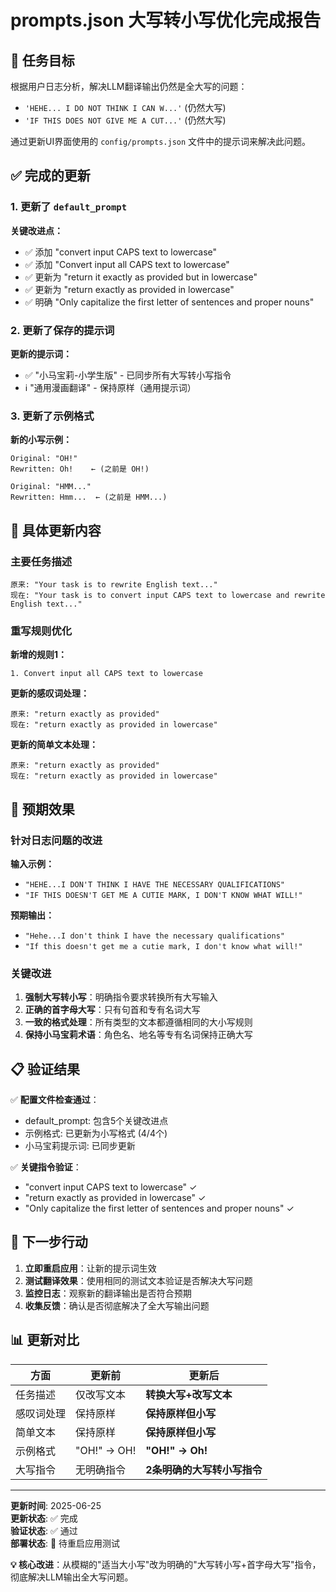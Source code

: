 # prompts.json 大写转小写优化完成报告

## 🎯 任务目标

根据用户日志分析，解决LLM翻译输出仍然是全大写的问题：
- `'HEHE... I DO NOT THINK I CAN W...'` (仍然大写)
- `'IF THIS DOES NOT GIVE ME A CUT...'` (仍然大写)

通过更新UI界面使用的 `config/prompts.json` 文件中的提示词来解决此问题。

## ✅ 完成的更新

### 1. 更新了 `default_prompt`
**关键改进点：**
- ✅ 添加 "convert input CAPS text to lowercase" 
- ✅ 添加 "Convert input all CAPS text to lowercase"
- ✅ 更新为 "return it exactly as provided but in lowercase"
- ✅ 更新为 "return exactly as provided in lowercase"
- ✅ 明确 "Only capitalize the first letter of sentences and proper nouns"

### 2. 更新了保存的提示词
**更新的提示词：**
- ✅ "小马宝莉-小学生版" - 已同步所有大写转小写指令
- ℹ️ "通用漫画翻译" - 保持原样（通用提示词）

### 3. 更新了示例格式
**新的小写示例：**
```
Original: "OH!"
Rewritten: Oh!    ← (之前是 OH!)

Original: "HMM..."
Rewritten: Hmm...  ← (之前是 HMM...)
```

## 🔧 具体更新内容

### 主要任务描述
```
原来: "Your task is to rewrite English text..."
现在: "Your task is to convert input CAPS text to lowercase and rewrite English text..."
```

### 重写规则优化
**新增的规则1：**
```
1. Convert input all CAPS text to lowercase
```

**更新的感叹词处理：**
```
原来: "return exactly as provided"
现在: "return exactly as provided in lowercase"
```

**更新的简单文本处理：**
```
原来: "return exactly as provided"  
现在: "return exactly as provided in lowercase"
```

## 🎯 预期效果

### 针对日志问题的改进
**输入示例：**
- `"HEHE...I DON'T THINK I HAVE THE NECESSARY QUALIFICATIONS"`
- `"IF THIS DOESN'T GET ME A CUTIE MARK, I DON'T KNOW WHAT WILL!"`

**预期输出：**
- `"Hehe...I don't think I have the necessary qualifications"`
- `"If this doesn't get me a cutie mark, I don't know what will!"`

### 关键改进
1. **强制大写转小写**：明确指令要求转换所有大写输入
2. **正确的首字母大写**：只有句首和专有名词大写
3. **一致的格式处理**：所有类型的文本都遵循相同的大小写规则
4. **保持小马宝莉术语**：角色名、地名等专有名词保持正确大写

## 📋 验证结果

✅ **配置文件检查通过**：
- default_prompt: 包含5个关键改进点
- 示例格式: 已更新为小写格式 (4/4个)
- 小马宝莉提示词: 已同步更新

✅ **关键指令验证**：
- "convert input CAPS text to lowercase" ✓
- "return exactly as provided in lowercase" ✓  
- "Only capitalize the first letter of sentences and proper nouns" ✓

## 🚀 下一步行动

1. **立即重启应用**：让新的提示词生效
2. **测试翻译效果**：使用相同的测试文本验证是否解决大写问题
3. **监控日志**：观察新的翻译输出是否符合预期
4. **收集反馈**：确认是否彻底解决了全大写输出问题

## 📊 更新对比

| 方面 | 更新前 | 更新后 |
|------|--------|--------|
| 任务描述 | 仅改写文本 | **转换大写+改写文本** |
| 感叹词处理 | 保持原样 | **保持原样但小写** |
| 简单文本 | 保持原样 | **保持原样但小写** |
| 示例格式 | "OH!" → OH! | **"OH!" → Oh!** |
| 大写指令 | 无明确指令 | **2条明确的大写转小写指令** |

---

**更新时间**: 2025-06-25  
**更新状态**: ✅ 完成  
**验证状态**: ✅ 通过  
**部署状态**: 🚀 待重启应用测试

**💡 核心改进**：从模糊的"适当大小写"改为明确的"大写转小写+首字母大写"指令，彻底解决LLM输出全大写问题。
